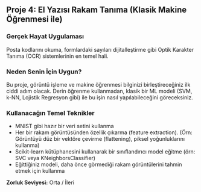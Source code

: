 ## Proje 4: El Yazısı Rakam Tanıma (Klasik Makine Öğrenmesi ile)

### Gerçek Hayat Uygulaması
Posta kodlarını okuma, formlardaki sayıları dijitalleştirme gibi Optik Karakter Tanıma (OCR) sistemlerinin en temel hali.

### Neden Senin İçin Uygun?
Bu proje, görüntü işleme ve makine öğrenmesi bilginizi birleştireceğiniz ilk ciddi adım olacak. Derin öğrenme kullanmadan, klasik bir ML modeli (SVM, k-NN, Lojistik Regresyon gibi) ile bu işin nasıl yapılabileceğini göreceksiniz.

### Kullanacağın Temel Teknikler
- MNIST gibi hazır bir veri setini kullanma
- Her bir rakam görüntüsünden özellik çıkarma (feature extraction). (Örn: Görüntüyü düz bir vektöre çevirme (flattening), piksel yoğunluklarını kullanma)
- Scikit-learn kütüphanesini kullanarak bir sınıflandırıcı model eğitme (örn: SVC veya KNeighborsClassifier)
- Eğittiğiniz modeli, daha önce görmediği rakam görüntülerini tahmin etmek için kullanma

**Zorluk Seviyesi:** Orta / İleri